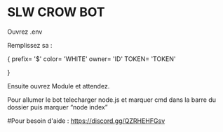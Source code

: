 # SLW CROW BOT

Ouvrez .env

Remplissez sa : 

{
    prefix= '$'
    color= 'WHITE'
    owner= 'ID'
    TOKEN= 'TOKEN'

}

Ensuite ouvrez Module et attendez.

Pour allumer le bot telecharger node.js et marquer cmd dans la barre du dossier puis marquer “node index”


#Pour besoin d'aide : https://discord.gg/QZRHEHFGsv
